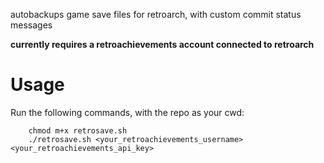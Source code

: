autobackups game save files for retroarch, with custom commit status messages

**currently requires a retroachievements account connected to retroarch**

# Usage
Run the following commands, with the repo as your cwd:

        chmod m+x retrosave.sh
        ./retrosave.sh <your_retroachievements_username> <your_retroachievements_api_key>

